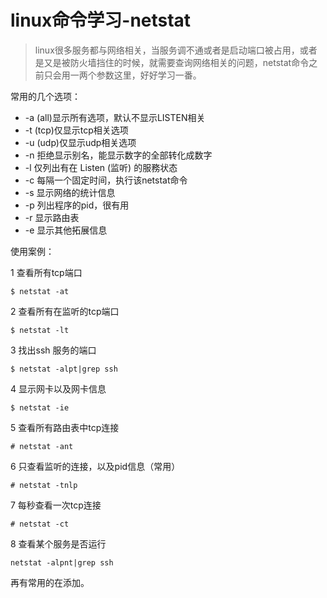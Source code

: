 ﻿linux命令学习-netstat
===============

>linux很多服务都与网络相关，当服务调不通或者是启动端口被占用，或者是又是被防火墙挡住的时候，就需要查询网络相关的问题，netstat命令之前只会用一两个参数这里，好好学习一番。

常用的几个选项：
* -a (all)显示所有选项，默认不显示LISTEN相关
* -t (tcp)仅显示tcp相关选项
* -u (udp)仅显示udp相关选项
* -n 拒绝显示别名，能显示数字的全部转化成数字
* -l 仅列出有在 Listen (监听) 的服務状态
* -c 每隔一个固定时间，执行该netstat命令
* -s 显示网络的统计信息
* -p 列出程序的pid，很有用
* -r 显示路由表
* -e 显示其他拓展信息

使用案例：

1 查看所有tcp端口

    $ netstat -at
2 查看所有在监听的tcp端口

    $ netstat -lt
3 找出ssh 服务的端口

    $ netstat -alpt|grep ssh
4 显示网卡以及网卡信息

    $ netstat -ie
5 查看所有路由表中tcp连接

    # netstat -ant
6 只查看监听的连接，以及pid信息（常用）

    # netstat -tnlp
7 每秒查看一次tcp连接

    # netstat -ct
8 查看某个服务是否运行

    netstat -alpnt|grep ssh

再有常用的在添加。






